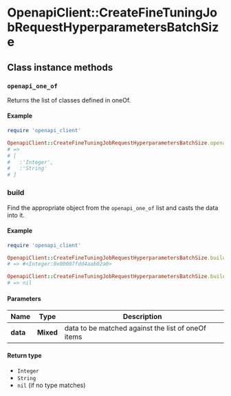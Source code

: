 # OpenapiClient::CreateFineTuningJobRequestHyperparametersBatchSize

## Class instance methods

### `openapi_one_of`

Returns the list of classes defined in oneOf.

#### Example

```ruby
require 'openapi_client'

OpenapiClient::CreateFineTuningJobRequestHyperparametersBatchSize.openapi_one_of
# =>
# [
#   :'Integer',
#   :'String'
# ]
```

### build

Find the appropriate object from the `openapi_one_of` list and casts the data into it.

#### Example

```ruby
require 'openapi_client'

OpenapiClient::CreateFineTuningJobRequestHyperparametersBatchSize.build(data)
# => #<Integer:0x00007fdd4aab02a0>

OpenapiClient::CreateFineTuningJobRequestHyperparametersBatchSize.build(data_that_doesnt_match)
# => nil
```

#### Parameters

| Name | Type | Description |
| ---- | ---- | ----------- |
| **data** | **Mixed** | data to be matched against the list of oneOf items |

#### Return type

- `Integer`
- `String`
- `nil` (if no type matches)


